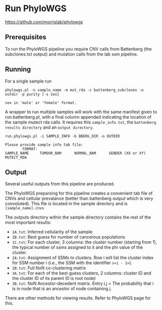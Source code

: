 # Run PhyloWGS

https://github.com/morrislab/phylowgs

## Prerequisites

To run the PhyloWGS pipeline you require CNV calls from Battenberg (the subclones.txt output) and mutation calls from the lab ssm pipeline.

## Running
For a single sample run
```{bash}
phylowgs.pl -n sample_name -m mut_rda -c battenberg_subclones -o outdir -p purity [-s sex]

sex in 'male' or 'female' format. 
```
A wrapper to run multiple samples will work with the same manifest given to run.battenberg.pl, with a final column appended indicating the location of the sample mutect rda calls. It requires this `sample_info.txt`, the `battenberg results directory` and an `output directory`.

```{bash}
run.phylowgs.pl -i SAMPLE_INFO -b BBERG_DIR -o OUTDIR

Please provide sample info tab file:
        FORMAT:
SAMPLE_NAME     TUMOUR_BAM      NORMAL_BAM      GENDER (XX or XY)       MUTECT_RDA
```

## Output
Several useful outputs from this pipeline are produced.

The PhyloWGS preparsing for this pipeline creates a convenient tab file of CNVs and cellular prevalance (better than battenberg output which is very convoluted). This file is located in the sample directory and is `[sample_name].cnvs`

The outputs directory within the sample directory contains the rest of the most important results:

* `1A.txt`: Inferred cellularity of the sample
* `1B.txt`: Best guess for number of cancerous populations
* `1C.txt`: For each cluster, 3 columns: the cluster number (starting from 1),  the typical number of ssms assigned to it and the phi value of the cluster.  
* `2A.txt`: Assignment of SSMs to clusters. Row i will list the cluster index for SSM number i (i.e., the SSM with the identifier `s<i - 1>`).
* `2B.txt`: Full NxN co-clustering matrix
* `3A.txt`: For each of the best guess clusters, 2 columns: cluster ID and the cluster ID of its parent (0 is root node)
* `3B.txt`: NxN Ancestor-decedent matrix. Entry i,j = The probability that i is in node that is an ancestor of node containing j. 

There are other methods for viewing results. Refer to PhyloWGS page for this.